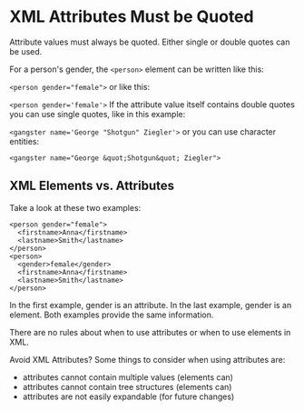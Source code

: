 # XML Attributes Must be Quoted
Attribute values must always be quoted. Either single or double quotes can be used.

For a person's gender, the ```<person>``` element can be written like this:

```<person gender="female">```
or like this:

```<person gender='female'>```
If the attribute value itself contains double quotes you can use single quotes, like in this example:

```<gangster name='George "Shotgun" Ziegler'>```
or you can use character entities:

```<gangster name="George &quot;Shotgun&quot; Ziegler">```


## XML Elements vs. Attributes
Take a look at these two examples:

```
<person gender="female">
  <firstname>Anna</firstname>
  <lastname>Smith</lastname>
</person>
<person>
  <gender>female</gender>
  <firstname>Anna</firstname>
  <lastname>Smith</lastname>
</person>
```

In the first example, gender is an attribute. In the last example, gender is an element. Both examples provide the same information.

There are no rules about when to use attributes or when to use elements in XML.

Avoid XML Attributes?
Some things to consider when using attributes are:

- attributes cannot contain multiple values (elements can)
- attributes cannot contain tree structures (elements can)
- attributes are not easily expandable (for future changes)
